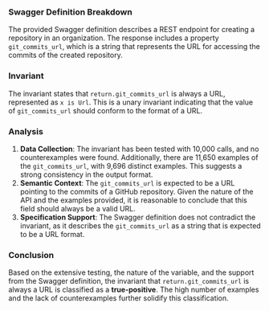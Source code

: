 ### Swagger Definition Breakdown
The provided Swagger definition describes a REST endpoint for creating a repository in an organization. The response includes a property `git_commits_url`, which is a string that represents the URL for accessing the commits of the created repository.

### Invariant
The invariant states that `return.git_commits_url` is always a URL, represented as `x is Url`. This is a unary invariant indicating that the value of `git_commits_url` should conform to the format of a URL.

### Analysis
1. **Data Collection**: The invariant has been tested with 10,000 calls, and no counterexamples were found. Additionally, there are 11,650 examples of the `git_commits_url`, with 9,696 distinct examples. This suggests a strong consistency in the output format.
2. **Semantic Context**: The `git_commits_url` is expected to be a URL pointing to the commits of a GitHub repository. Given the nature of the API and the examples provided, it is reasonable to conclude that this field should always be a valid URL.
3. **Specification Support**: The Swagger definition does not contradict the invariant, as it describes the `git_commits_url` as a string that is expected to be a URL format.

### Conclusion
Based on the extensive testing, the nature of the variable, and the support from the Swagger definition, the invariant that `return.git_commits_url` is always a URL is classified as a **true-positive**. The high number of examples and the lack of counterexamples further solidify this classification.
